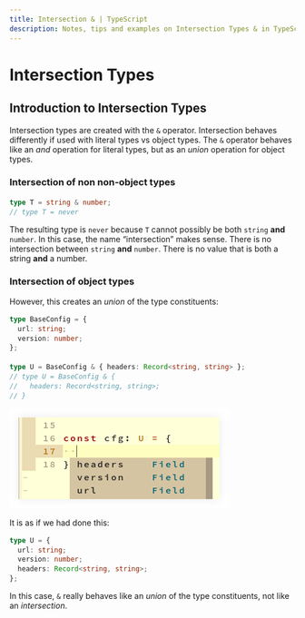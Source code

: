 ```yaml
---
title: Intersection & | TypeScript
description: Notes, tips and examples on Intersection Types & in TypeScript.
---
```


# Intersection Types

## Introduction to Intersection Types

Intersection types are created with the `&` operator.
Intersection behaves differently if used with literal types vs object types.
The `&` operator behaves like an _and_ operation for literal types, but as an _union_  operation for object types.

### Intersection of non non-object types

```typescript
type T = string & number;
// type T = never
```

The resulting type is `never` because `T` cannot possibly be both `string` **and** `number`.
In this case, the name “intersection” makes sense.
There is no intersection between `string` **and** `number`.
There is no value that is both a string **and** a number.

### Intersection of object types

However, this creates an _union_ of the type constituents:

```typescript
type BaseConfig = {
  url: string;
  version: number;
};

type U = BaseConfig & { headers: Record<string, string> };
// type U = BaseConfig & {
//   headers: Record<string, string>;
// }
```

![Intersection type for config object with intellisense](__assets/intersection-type-config-intellisense.png)

It is as if we had done this:

```typescript
type U = {
  url: string;
  version: number;
  headers: Record<string, string>;
};
```

In this case, `&` really behaves like an _union_ of the type constituents, not like an _intersection_.
